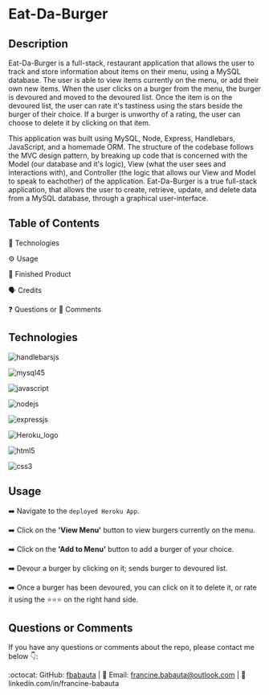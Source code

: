 # Eat-Da-Burger

## Description

Eat-Da-Burger is a full-stack, restaurant application that allows the user to track and store information about items on their menu, using a MySQL database. The user is able to view items currently on the menu, or add their own new items. When the user clicks on a burger from the menu, the burger is devoured and moved to the devoured list. Once the item is on the devoured list, the user can rate it's tastiness using the stars beside the burger of their choice. If a burger is unworthy of a rating, the user can choose to delete it by clicking on that item. 

This application was built using MySQL, Node, Express, Handlebars, JavaScript, and a homemade ORM. The structure of the codebase follows the MVC design pattern, by breaking up code that is concerned with the Model (our database and it's logic), View (what the user sees and interactions with), and Controller (the logic that allows our View and Model to speak to eachother) of the application. Eat-Da-Burger is a true full-stack application, that allows the user to create, retrieve, update, and delete data from a MySQL database, through a graphical user-interface. 

## Table of Contents

🔧 Technologies

⚙️ Usage

🎉 Finished Product

🗣️ Credits

❓ Questions or 💬 Comments

## Technologies 

![handlebarsjs](https://user-images.githubusercontent.com/70370805/104286496-f7c34180-5469-11eb-94e1-130768025c0d.png)

![mysql45](https://user-images.githubusercontent.com/70370805/104286500-fa259b80-5469-11eb-841c-2a884f8c131f.jpg)

![javascript](https://user-images.githubusercontent.com/70370805/104287167-eaf31d80-546a-11eb-862f-cdb1877c73b2.jpg)

![nodejs](https://user-images.githubusercontent.com/70370805/104287546-74a2eb00-546b-11eb-8e99-f85f565d661e.png)

![expressjs](https://user-images.githubusercontent.com/70370805/104287935-01e63f80-546c-11eb-908b-d554d799720e.png)

![Heroku_logo](https://user-images.githubusercontent.com/70370805/104288486-b5e7ca80-546c-11eb-9b7c-61881b128c81.png)

![html5](https://user-images.githubusercontent.com/70370805/104288851-34dd0300-546d-11eb-9ce3-91ccceef233f.png)

![css3](https://user-images.githubusercontent.com/70370805/104289784-6a362080-546e-11eb-9fad-d8e929980297.jpg)

## Usage

➡️ Navigate to the `deployed Heroku App`. 

➡️ Click on the <b>'View Menu'</b> button to view burgers currently on the menu. 

➡️ Click on the <b>'Add to Menu'</b> button to add a burger of your choice.  

➡️ Devour a burger by clicking on it; sends burger to devoured list. 

➡️ Once a burger has been devoured, you can click on it to delete it, or rate it using the ⭐⭐⭐ on the right hand side. 

## Questions or Comments

If you have any questions or comments about the repo, please contact me below 👇:

:octocat: GitHub: [fbabauta](https://github.com/fbabauta) | :email: Email: francine.babauta@outlook.com | :link: linkedin.com/in/francine-babauta

